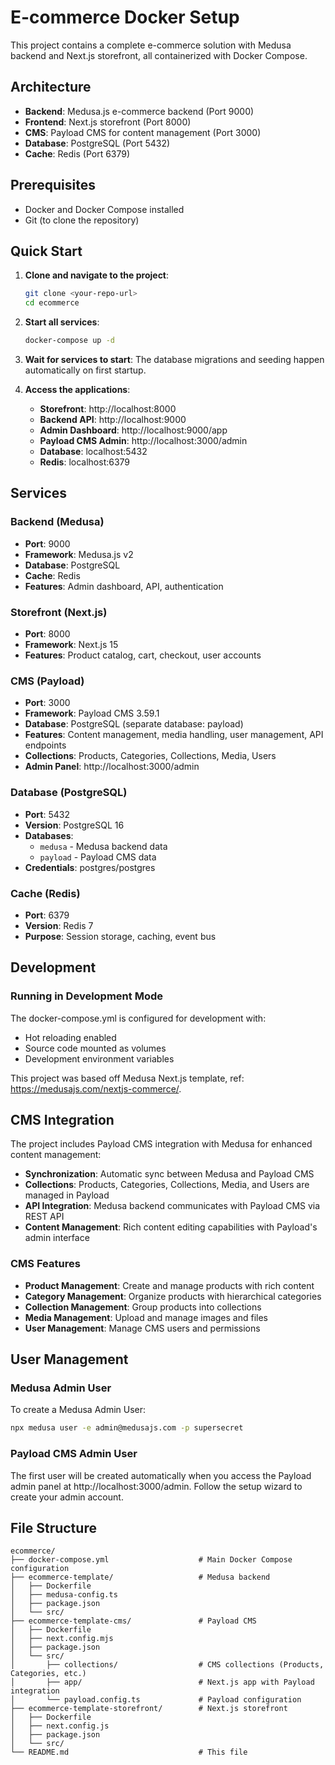 # E-commerce Docker Setup

This project contains a complete e-commerce solution with Medusa backend and Next.js storefront, all containerized with Docker Compose.

## Architecture

- **Backend**: Medusa.js e-commerce backend (Port 9000)
- **Frontend**: Next.js storefront (Port 8000)
- **CMS**: Payload CMS for content management (Port 3000)
- **Database**: PostgreSQL (Port 5432)
- **Cache**: Redis (Port 6379)

## Prerequisites

- Docker and Docker Compose installed
- Git (to clone the repository)

## Quick Start

1. **Clone and navigate to the project**:
   ```bash
   git clone <your-repo-url>
   cd ecommerce
   ```

2. **Start all services**:
   ```bash
   docker-compose up -d
   ```

3. **Wait for services to start**:
   The database migrations and seeding happen automatically on first startup.

4. **Access the applications**:
   - **Storefront**: http://localhost:8000
   - **Backend API**: http://localhost:9000
   - **Admin Dashboard**: http://localhost:9000/app
   - **Payload CMS Admin**: http://localhost:3000/admin
   - **Database**: localhost:5432
   - **Redis**: localhost:6379

## Services

### Backend (Medusa)
- **Port**: 9000
- **Framework**: Medusa.js v2
- **Database**: PostgreSQL
- **Cache**: Redis
- **Features**: Admin dashboard, API, authentication

### Storefront (Next.js)
- **Port**: 8000
- **Framework**: Next.js 15
- **Features**: Product catalog, cart, checkout, user accounts

### CMS (Payload)
- **Port**: 3000
- **Framework**: Payload CMS 3.59.1
- **Database**: PostgreSQL (separate database: payload)
- **Features**: Content management, media handling, user management, API endpoints
- **Collections**: Products, Categories, Collections, Media, Users
- **Admin Panel**: http://localhost:3000/admin

### Database (PostgreSQL)
- **Port**: 5432
- **Version**: PostgreSQL 16
- **Databases**: 
  - `medusa` - Medusa backend data
  - `payload` - Payload CMS data
- **Credentials**: postgres/postgres

### Cache (Redis)
- **Port**: 6379
- **Version**: Redis 7
- **Purpose**: Session storage, caching, event bus

## Development

### Running in Development Mode

The docker-compose.yml is configured for development with:
- Hot reloading enabled
- Source code mounted as volumes
- Development environment variables

This project was based off Medusa Next.js template, ref: https://medusajs.com/nextjs-commerce/.

## CMS Integration

The project includes Payload CMS integration with Medusa for enhanced content management:

- **Synchronization**: Automatic sync between Medusa and Payload CMS
- **Collections**: Products, Categories, Collections, Media, and Users are managed in Payload
- **API Integration**: Medusa backend communicates with Payload CMS via REST API
- **Content Management**: Rich content editing capabilities with Payload's admin interface

### CMS Features

- **Product Management**: Create and manage products with rich content
- **Category Management**: Organize products with hierarchical categories
- **Collection Management**: Group products into collections
- **Media Management**: Upload and manage images and files
- **User Management**: Manage CMS users and permissions

## User Management

### Medusa Admin User
To create a Medusa Admin User:
```bash
npx medusa user -e admin@medusajs.com -p supersecret
```

### Payload CMS Admin User
The first user will be created automatically when you access the Payload admin panel at http://localhost:3000/admin. Follow the setup wizard to create your admin account.



## File Structure

```
ecommerce/
├── docker-compose.yml                    # Main Docker Compose configuration
├── ecommerce-template/                   # Medusa backend
│   ├── Dockerfile
│   ├── medusa-config.ts
│   ├── package.json
│   └── src/
├── ecommerce-template-cms/               # Payload CMS
│   ├── Dockerfile
│   ├── next.config.mjs
│   ├── package.json
│   └── src/
│       ├── collections/                  # CMS collections (Products, Categories, etc.)
│       ├── app/                          # Next.js app with Payload integration
│       └── payload.config.ts             # Payload configuration
├── ecommerce-template-storefront/        # Next.js storefront
│   ├── Dockerfile
│   ├── next.config.js
│   ├── package.json
│   └── src/
└── README.md                             # This file
```

